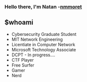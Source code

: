 ### Hello there, I'm Natan -[nmmoret][website]


## $whoami

- Cybersecurity Graduate Student
- MIT Network Engineering
- Licentiate in Computer Network
- Microsoft Technology Associate
- DCPT - In progress….
- CTF Player
- Free Surfer
- Gamer
- Nerd



[website]: http://nmmorette.github.io